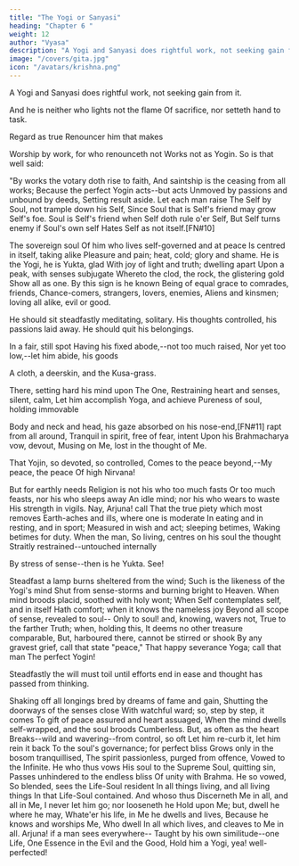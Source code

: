 ```yaml
---
title: "The Yogi or Sanyasi"
heading: "Chapter 6 "
weight: 12
author: "Vyasa"
description: "A Yogi and Sanyasi does rightful work, not seeking gain from it"
image: "/covers/gita.jpg"
icon: "/avatars/krishna.png"
---
```



A Yogi and Sanyasi does rightful work, not seeking gain from it.


And he is neither who lights not the flame
Of sacrifice, nor setteth hand to task.

Regard as true Renouncer him that makes

Worship by work, for who renounceth not
Works not as Yogin. So is that well said:

"By works the votary doth rise to faith,
And saintship is the ceasing from all works;
Because the perfect Yogin acts--but acts
Unmoved by passions and unbound by deeds,
Setting result aside.
Let each man raise
The Self by Soul, not trample down his Self,
Since Soul that is Self's friend may grow Self's foe.
Soul is Self's friend when Self doth rule o'er Self,
But Self turns enemy if Soul's own self
Hates Self as not itself.[FN#10]

The sovereign soul Of him who lives self-governed and at peace
Is centred in itself, taking alike
Pleasure and pain; heat, cold; glory and shame.
He is the Yogi, he is Yukta, glad
With joy of light and truth; dwelling apart
Upon a peak, with senses subjugate
Whereto the clod, the rock, the glistering gold
Show all as one. By this sign is he known
Being of equal grace to comrades, friends,
Chance-comers, strangers, lovers, enemies,
Aliens and kinsmen; loving all alike, evil or good.

He should sit steadfastly meditating, solitary. His thoughts controlled, his passions laid away. He should quit his belongings. 

In a fair, still spot Having his fixed abode,--not too much raised, Nor yet too low,--let him abide, his goods

A cloth, a deerskin, and the Kusa-grass.

There, setting hard his mind upon The One,
Restraining heart and senses, silent, calm,
Let him accomplish Yoga, and achieve
Pureness of soul, holding immovable

Body and neck and head, his gaze absorbed on his nose-end,[FN#11] rapt from all around,
Tranquil in spirit, free of fear, intent Upon his Brahmacharya vow, devout,
Musing on Me, lost in the thought of Me.

That Yojin, so devoted, so controlled,
Comes to the peace beyond,--My peace, the peace
Of high Nirvana!

But for earthly needs
Religion is not his who too much fasts
Or too much feasts, nor his who sleeps away
An idle mind; nor his who wears to waste
His strength in vigils. Nay, Arjuna! call
That the true piety which most removes
Earth-aches and ills, where one is moderate
In eating and in resting, and in sport;
Measured in wish and act; sleeping betimes,
Waking betimes for duty.
When the man,
So living, centres on his soul the thought
Straitly restrained--untouched internally

By stress of sense--then is he Yukta. See!

Steadfast a lamp burns sheltered from the wind;
Such is the likeness of the Yogi's mind
Shut from sense-storms and burning bright to Heaven.
When mind broods placid, soothed with holy wont;
When Self contemplates self, and in itself
Hath comfort; when it knows the nameless joy
Beyond all scope of sense, revealed to soul--
Only to soul! and, knowing, wavers not,
True to the farther Truth; when, holding this,
It deems no other treasure comparable,
But, harboured there, cannot be stirred or shook
By any gravest grief, call that state "peace,"
That happy severance Yoga; call that man
The perfect Yogin!

Steadfastly the will must toil until efforts end in ease and thought has passed from thinking. 

Shaking off all longings bred by dreams of fame and gain,
Shutting the doorways of the senses close
With watchful ward; so, step by step, it comes
To gift of peace assured and heart assuaged,
When the mind dwells self-wrapped, and the soul broods
Cumberless. But, as often as the heart
Breaks--wild and wavering--from control, so oft
Let him re-curb it, let him rein it back
To the soul's governance; for perfect bliss
Grows only in the bosom tranquillised,
The spirit passionless, purged from offence,
Vowed to the Infinite. He who thus vows
His soul to the Supreme Soul, quitting sin,
Passes unhindered to the endless bliss
Of unity with Brahma. He so vowed,
So blended, sees the Life-Soul resident
In all things living, and all living things
In that Life-Soul contained. And whoso thus
Discerneth Me in all, and all in Me,
I never let him go; nor looseneth he
Hold upon Me; but, dwell he where he may,
Whate'er his life, in Me he dwells and lives,
Because he knows and worships Me, Who dwell
In all which lives, and cleaves to Me in all.
Arjuna! if a man sees everywhere--
Taught by his own similitude--one Life,
One Essence in the Evil and the Good,
Hold him a Yogi, yea! well-perfected!


